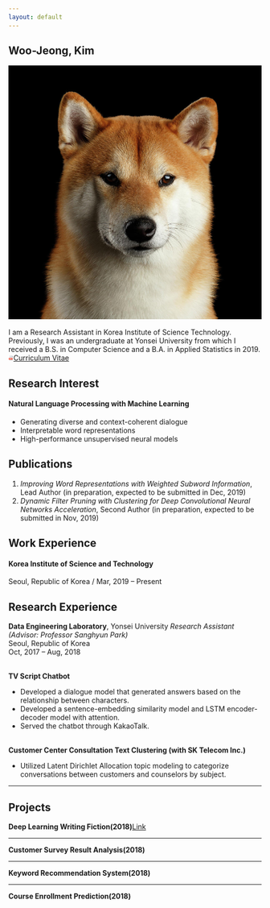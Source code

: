 ```yaml
---
layout: default
---
```


## Woo-Jeong, Kim

<img class="profile-picture" src="shiba.jpg">

I am a Research Assistant in Korea Institute of Science Technology. Previously, I was an undergraduate at Yonsei University from which I received a B.S. in Computer Science and a B.A. in Applied Statistics in 2019.<br>
[<img class="icon" src="pdf.png" width="10" height="10">Curriculum Vitae](CV_Woojeong_Kim.pdf)

## Research Interest

#### Natural Language Processing with Machine Learning
- Generating diverse and context-coherent dialogue
- Interpretable word representations
- High-performance unsupervised neural models

## Publications

1. *Improving Word Representations with Weighted Subword Information*, Lead Author (in preparation, expected to be submitted in Dec, 2019)
2. *Dynamic Filter Pruning with Clustering for Deep Convolutional Neural Networks Acceleration*, Second Author (in preparation, expected to be submitted in Nov, 2019)


## Work Experience

#### Korea Institute of Science and Technology<br>
Seoul, Republic of Korea / Mar, 2019 – Present

## Research Experience
**Data Engineering Laboratory**, Yonsei University
*Research Assistant (Advisor: Professor Sanghyun Park)*<br>
Seoul, Republic of Korea<br>
Oct, 2017 – Aug, 2018<br><br>

**TV Script Chatbot**
-  Developed a dialogue model that generated answers based on the relationship between
characters.
-  Developed a sentence-embedding similarity model and LSTM encoder-decoder model with
attention.
-  Served the chatbot through KakaoTalk.<br><br>

**Customer Center Consultation Text Clustering (with SK Telecom Inc.)**
- Utilized Latent Dirichlet Allocation topic modeling to categorize conversations between
customers and counselors by subject.

---

## Projects
**Deep Learning Writing Fiction(2018)**[Link](/project/dummy_md.html)

---

**Customer Survey Result Analysis(2018)**

---

**Keyword Recommendation System(2018)**

---

**Course Enrollment Prediction(2018)**
